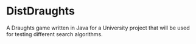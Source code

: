 # DistDraughts
A Draughts game written in Java for a University project that will be used for testing different search algorithms.
